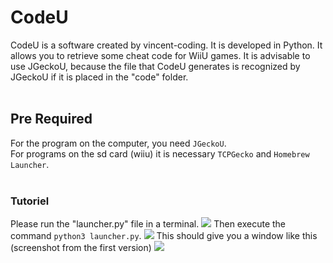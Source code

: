 # CodeU

CodeU is a software created by vincent-coding. It is developed in Python. It allows you to retrieve some cheat code for WiiU games. It is advisable to use JGeckoU, because the file that CodeU generates is recognized by JGeckoU if it is placed in the "code" folder.<br />
<br />
## Pre Required<br/>
For the program on the computer, you need `JGeckoU`.<br/>
For programs on the sd card (wiiu) it is necessary `TCPGecko` and `Homebrew Launcher`.<br />
<br />
### Tutoriel
Please run the "launcher.py" file in a terminal.
<img src="http://image.noelshack.com/fichiers/2019/13/3/1553717121-1.png">
Then execute the command `python3 launcher.py`.
<img src="http://image.noelshack.com/fichiers/2019/13/3/1553717496-capture-du-2019-03-27-21-11-18.png">
This should give you a window like this (screenshot from the first version)
<img src="http://image.noelshack.com/fichiers/2019/13/3/1553717703-kazam-screenshot-00000.png">
